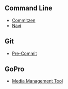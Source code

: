 ## Command Line
- [Commitzen](https://commitizen-tools.github.io/commitizen/)
- [Navi](https://github.com/denisidoro/navi/)

## Git
- [Pre-Commit](https://pre-commit.com/)

## GoPro
- [Media Management Tool](https://github.com/konradit/mmt/)